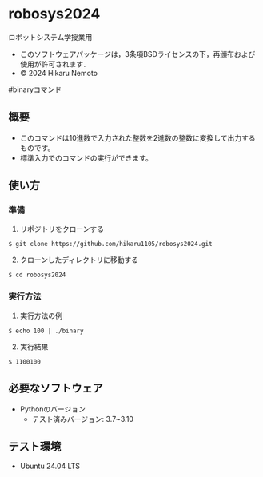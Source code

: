 # robosys2024
ロボットシステム学授業用

- このソフトウェアパッケージは，3条項BSDライセンスの下，再頒布および使用が許可されます．
- © 2024 Hikaru Nemoto

#binaryコマンド

## 概要
 
- このコマンドは10進数で入力された整数を2進数の整数に変換して出力するものです。
- 標準入力でのコマンドの実行ができます。

## 使い方

### 準備
   
   1. リポジトリをクローンする
   ```
   $ git clone https://github.com/hikaru1105/robosys2024.git
   ```
   2. クローンしたディレクトリに移動する
   ```
   $ cd robosys2024
   ```
### 実行方法

   1. 実行方法の例
   ```
   $ echo 100 | ./binary
   ```
   2. 実行結果
   ```
   $ 1100100
   ```
## 必要なソフトウェア

- Pythonのバージョン
  - テスト済みバージョン: 3.7~3.10  
## テスト環境
- Ubuntu 24.04 LTS
